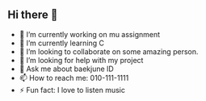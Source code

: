 ## Hi there 👋

- 🔭 I’m currently working on mu assignment
- 🌱 I’m currently learning C
- 👯 I’m looking to collaborate on some amazing person.
- 🤔 I’m looking for help with my project
- 💬 Ask me about baekjune ID
- 📫 How to reach me: 010-111-1111
- ⚡ Fun fact: I love to listen music

